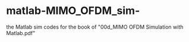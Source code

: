 # matlab-MIMO_OFDM_sim-
the Matlab sim codes for the book of "00d_MIMO OFDM Simulation with Matlab.pdf"
